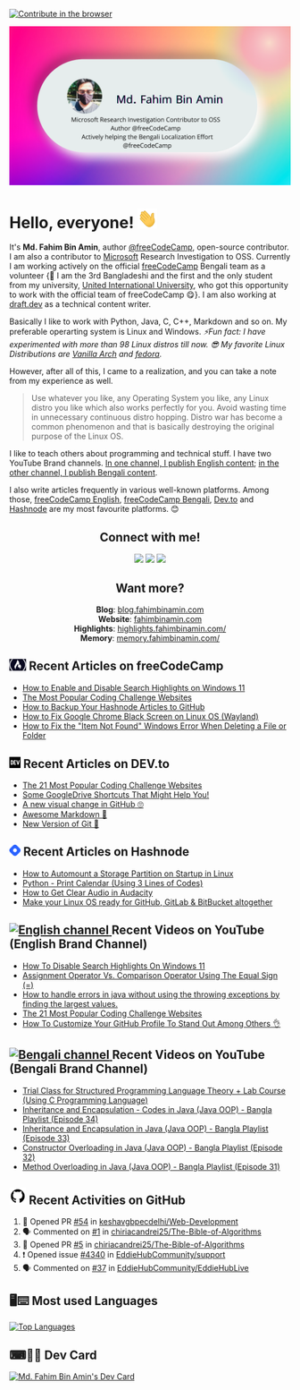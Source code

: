[![Contribute in the browser](https://gitpod.io/button/open-in-gitpod.svg)](https://gitpod.io/#https://github.com/FahimFBA/FahimFBA)

![Banner image](./img/banner.png)

# Hello, everyone! <img src="./img/wave.gif" width="35px" height= "35px">

It's **Md. Fahim Bin Amin**, author [@freeCodeCamp](https://www.freecodecamp.org/news/author/fahimbinamin/), open-source contributor. I am also a contributor to [Microsoft](https://www.microsoft.com/en-us/) Research Investigation to OSS. Currently I am working actively on the official [freeCodeCamp](https://www.freecodecamp.org/) Bengali team as a volunteer {🎉 I am the 3rd Bangladeshi and the first and the only student from my university, [United International University](https://www.uiu.ac.bd/), who got this opportunity to work with the official team of freeCodeCamp 😋}. I am also working at [draft.dev](https://draft.dev/) as a technical content writer.

Basically I like to work with Python, Java, C, C++, Markdown and so on. My preferable operarting system is Linux and Windows. 
*⚡Fun fact: I have experimented with more than 98 Linux distros till now. 😎 My favorite Linux Distributions are [Vanilla Arch](https://archlinux.org/) and [fedora](https://getfedora.org/).* 

However, after all of this, I came to a realization, and you can take a note from my experience as well.
> Use whatever you like, any Operating System you like, any Linux distro you like which also works perfectly for you. Avoid wasting time in unnecessary continuous distro hopping. Distro war has become a common phenomenon and that is basically destroying the original purpose of the Linux OS.

I like to teach others about programming and technical stuff. I have two YouTube Brand channels. [In one channel, I publish English content](https://www.youtube.com/channel/UCG97GCUifMS2Vm28tgXQi0Q); [in the other channel, I publish Bengali content](https://www.youtube.com/c/InnovationWithIphim).

I also write articles frequently in various well-known platforms. Among those, [freeCodeCamp English](https://www.freecodecamp.org/news/author/fahimbinamin/), [freeCodeCamp Bengali](https://www.freecodecamp.org/bengali/news/author/fahimbinamin/), [Dev.to](https://dev.to/fahimfba) and [Hashnode](https://hashnode.com/@FahimFBA) are my most favourite platforms. 😊

<h2 align="center">Connect with me!</h2>
 
<div align="center">
	
[<img src="https://img.shields.io/badge/linkedin-%230077B5.svg?&style=for-the-badge&logo=linkedin&logoColor=white" />](https://www.linkedin.com/in/fahimfba/) [<img src = "https://img.shields.io/badge/twitter-%2320A1F1.svg?&style=for-the-badge&logo=twitter&logoColor=white">](https://twitter.com/Fahim_FBA/)  [<img src = "https://img.shields.io/badge/facebook-%2320A1F1.svg?&style=for-the-badge&logo=facebook&logoColor=white">](https://facebook.com/iptu.fba)
	
</div>

<h2 align="center">Want more?</h2>

<div align="center">

**Blog**: [blog.fahimbinamin.com](https://blog.fahimbinamin.com) <br>
**Website**: [fahimbinamin.com](https://fahimbinamin.com) <br>
**Highlights**: [highlights.fahimbinamin.com/](https://highlights.fahimbinamin.com/) <br>
**Memory**: [memory.fahimbinamin.com/](https://memory.fahimbinamin.com/) <br>

</div>


## <a href="https://www.freecodecamp.org/news/author/fahimbinamin/"><img src="/img/fcc_primary_small.jpg" title="freeCodeCamp" alt="freeCodeCamp" width="30"/></a> Recent Articles on freeCodeCamp

<!-- FREECODECAMP:START -->
 - [How to Enable and Disable Search Highlights on Windows 11](https://www.freecodecamp.org/news/how-to-enable-disbale-search-highlights-on-windows-11/)
 - [The Most Popular Coding Challenge Websites](https://www.freecodecamp.org/news/the-most-popular-coding-challenge-websites/) 
 - [How to Backup Your Hashnode Articles to GitHub
](https://www.freecodecamp.org/news/how-to-backup-hashnode-articles-to-github/) 
 - [How to Fix Google Chrome Black Screen on Linux OS (Wayland)](https://www.freecodecamp.org/news/how-to-fix-black-screen-on-google-chrome-on-linux-os/)
 - [How to Fix the "Item Not Found" Windows Error When Deleting a File or Folder](https://www.freecodecamp.org/news/how-to-solve-item-not-found-windows-error-deleting-file-folder/)
 <!-- FREECODECAMP:END -->



## <a href="https://dev.to/FBA"><img src="/img/dev-black.png" title="DEV" alt="DEV" width="20"/></a> Recent Articles on DEV.to 
 <!-- DEVTO-BLOG-LIST:START -->
- [The 21 Most Popular Coding Challenge Websites](https://dev.to/fahimfba/the-21-most-popular-coding-challenge-websites-phm)
- [Some GoogleDrive Shortcuts That Might Help You!](https://dev.to/fahimfba/some-googledrive-shortcuts-that-might-help-you-m5i)
- [A new visual change in GitHub 🙄](https://dev.to/fahimfba/a-new-visual-change-on-github-1mm8)
- [Awesome Markdown 🎉](https://dev.to/fahimfba/awesome-markdown-362)
- [New Version of Git 🥳](https://dev.to/fahimfba/new-version-of-git-1fic)
<!-- DEVTO-BLOG-LIST:END -->

## <a href="https://fahimbinamin.hashnode.dev/"><img src="/img/hashnode.png" title="Hashnode" alt="Hashnode blog" width="20"/></a> Recent Articles on Hashnode

<!-- HASHNODE_BLOG:START -->
- [How to Automount a Storage Partition on Startup in Linux](https://fahimbinamin.hashnode.dev//how-to-automount-a-storage-partition-on-startup-in-linux)
- [Python - Print Calendar (Using 3 Lines of Codes)](https://fahimbinamin.hashnode.dev//python-print-calendar-using-3-lines-of-codes)
- [How to Get Clear Audio in Audacity](https://fahimbinamin.hashnode.dev//how-to-get-clear-audio-in-audacity)
- [Make your Linux OS ready for GitHub, GitLab & BitBucket altogether](https://fahimbinamin.hashnode.dev//make-your-linux-os-ready-for-github-gitlab-and-bitbucket-altogether)
<!-- HASHNODE_BLOG:END -->
 

<div align="left">
	
## <a href="https://www.youtube.com/channel/UCG97GCUifMS2Vm28tgXQi0Q/featured"><img src="https://cdn.worldvectorlogo.com/logos/youtube-icon.svg" title="English channel" alt="English channel" width="30"/> </a>Recent Videos on YouTube (English Brand Channel)
	
<!-- YOUTUBE-VIDEOS-LIST:START -->
- [How To Disable Search Highlights On Windows 11](https://www.youtube.com/watch?v=0cpZK92OnNg)
- [Assignment Operator Vs. Comparison Operator Using The Equal Sign &lpar;=&rpar;](https://www.youtube.com/watch?v=snruVG3deGk)
- [How to handle errors in java without using the throwing exceptions by finding the largest values.](https://www.youtube.com/watch?v=-JNa1p3t9n8)
- [The 21 Most Popular Coding Challenge Websites](https://www.youtube.com/watch?v=45wrQ-RAefI)
- [How To Customize Your GitHub Profile To Stand Out Among Others 👌](https://www.youtube.com/watch?v=nT_-L32blOs)
<!-- YOUTUBE-VIDEOS-LIST:END -->
	
</div>


<div align="left">
	
## <a href="https://www.youtube.com/c/InnovationWithIphim/featured"><img src="https://cdn.worldvectorlogo.com/logos/youtube-icon.svg" title="Bengali channel" alt="Bengali channel" width="30"/> </a>Recent Videos on YouTube (Bengali Brand Channel)
	
	
<!-- YOUTUBE-VIDEOS-LIST-BENGALI:START -->
- [Trial Class for Structured Programming Language Theory + Lab Course &lpar;Using C Programming Language&rpar;](https://www.youtube.com/watch?v=npAW50Gs5Js)
- [Inheritance and Encapsulation - Codes in Java &lpar;Java OOP&rpar; - Bangla Playlist &lpar;Episode 34&rpar;](https://www.youtube.com/watch?v=Ab0IZLDhKYY)
- [Inheritance and Encapsulation in Java &lpar;Java OOP&rpar; - Bangla Playlist &lpar;Episode 33&rpar;](https://www.youtube.com/watch?v=YyAXV-PNJ2w)
- [Constructor Overloading in Java &lpar;Java OOP&rpar; - Bangla Playlist &lpar;Episode 32&rpar;](https://www.youtube.com/watch?v=6kebgEHy_NU)
- [Method Overloading in Java &lpar;Java OOP&rpar; - Bangla Playlist &lpar;Episode 31&rpar;](https://www.youtube.com/watch?v=cixVbjubDJY)
<!-- YOUTUBE-VIDEOS-LIST-BENGALI:END -->
	
</div>


## <a href="https://github.com/FahimFBA"><img src="/img/github.png" title="GitHub" alt="GitHub" width="30"/></a> Recent Activities on GitHub

<!--START_SECTION:activity-->
1. 💪 Opened PR [#54](https://github.com/keshavgbpecdelhi/Web-Development/pull/54) in [keshavgbpecdelhi/Web-Development](https://github.com/keshavgbpecdelhi/Web-Development)
2. 🗣 Commented on [#1](https://github.com/chiriacandrei25/The-Bible-of-Algorithms/issues/1) in [chiriacandrei25/The-Bible-of-Algorithms](https://github.com/chiriacandrei25/The-Bible-of-Algorithms)
3. 💪 Opened PR [#5](https://github.com/chiriacandrei25/The-Bible-of-Algorithms/pull/5) in [chiriacandrei25/The-Bible-of-Algorithms](https://github.com/chiriacandrei25/The-Bible-of-Algorithms)
4. ❗️ Opened issue [#4340](https://github.com/EddieHubCommunity/support/issues/4340) in [EddieHubCommunity/support](https://github.com/EddieHubCommunity/support)
5. 🗣 Commented on [#37](https://github.com/EddieHubCommunity/EddieHubLive/issues/37) in [EddieHubCommunity/EddieHubLive](https://github.com/EddieHubCommunity/EddieHubLive)
<!--END_SECTION:activity-->



## 🖥⌨ Most used Languages 


[![Top Languages](https://github-readme-stats.vercel.app/api/top-langs/?username=FahimFBA&layout=compact&theme=synthwave)](https://github.com/anuraghazra/github-readme-stats)

## ⌨🧑‍💻 Dev Card 

<a href="https://app.daily.dev/FBA"><img src="https://api.daily.dev/devcards/f8913974e5bd4b66950b3075c0083002.png?r=icg" width="250" alt="Md. Fahim Bin Amin's Dev Card"/></a>

